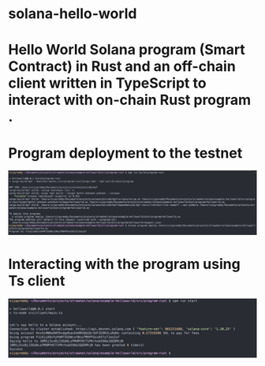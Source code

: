 # solana-hello-world

# Hello World Solana program (Smart Contract) in Rust and an off-chain client written in TypeScript to interact with on-chain Rust program .

# Program deployment to the testnet
![](./images/output1.png)
# Interacting with the program using Ts client
![](./images/output2.png)
